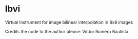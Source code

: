 # lbvi
Virtual Instrument for image bilinear interpolation in 8x8 images

Credits the code to the author please: 
Victor Romero Bautista
